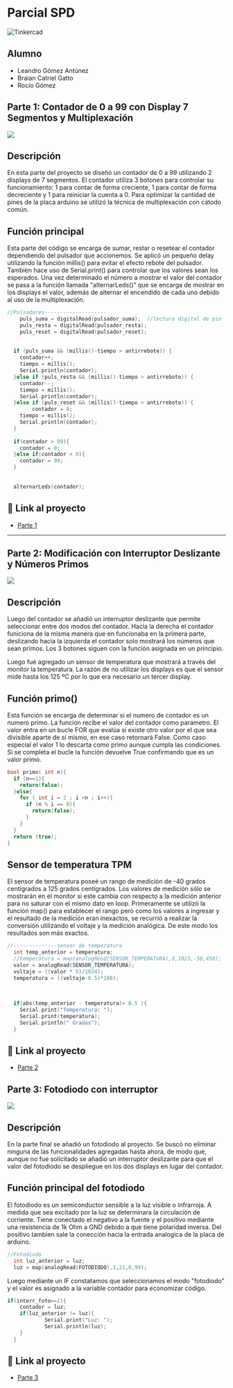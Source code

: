 # Parcial SPD 
![Tinkercad](./imagenes/portada.jpg)


## Alumno 
- Leandro Gómez Antúnez
- Braian Catriel Gatto
- Rocío Gómez


## Parte 1: Contador de 0 a 99 con Display 7 Segmentos y Multiplexación 
![](imagenes/Parcial_SPD_Parte1.png)


## Descripción
En esta parte del proyecto se diseñó un contador de 0 a 99 utilizando 2 displays de 7 segmentos. El contador utiliza 3 botones para controlar su funcionamiento: 1 para contar de forma creciente, 1 para contar de forma decreciente y 1 para reiniciar la cuenta a 0.  Para optimizar la cantidad de pines de la placa arduino se utilizó la técnica de multiplexación con cátodo común.

## Función principal
Esta parte del código se encarga de sumar, restar o resetear el contador dependiendo del pulsador que accionemos. Se aplicó un pequeño delay utilizando la función millis() para evitar el efecto rebote del pulsador. También hace uso de Serial.print() para controlar que los valores sean los esperados. Una vez determinado el número a mostrar el valor del contador se pasa a la función llamada "alternarLeds()" que se encarga de mostrar en los displays el valor, además de alternar el encendido de cada uno debido al uso de la multiplexación.

```cpp
//Pulsadores--------------------
  	puls_suma = digitalRead(pulsador_suma);  //lectura digital de pin
	puls_resta = digitalRead(pulsador_resta);
  	puls_reset = digitalRead(pulsador_reset);
  
  
  if (puls_suma && (millis()-tiempo > antirrebote)) {
    contador++;
    tiempo = millis();
  	Serial.println(contador);
  }else if (puls_resta && (millis()-tiempo > antirrebote)) {
    contador--;
    tiempo = millis();
  	Serial.println(contador);	
  }else if (puls_reset && (millis()-tiempo > antirrebote)) {
    	contador = 0;
    tiempo = millis();
    Serial.println(contador);
  }
  
  if(contador > 99){
    contador = 0;
  }else if(contador < 0){
    contador = 99;
  }
  
  
  alternarLeds(contador);
```

## :robot: Link al proyecto
- [Parte 1](https://www.tinkercad.com/things/8Xpm7Flfr3n-parcial-domiciliario-spd-parte-1/editel?sharecode=JVViB7MPuhPJMNZZktFDwT3zRe2Ar468ZiNAzWNvGbU)

---

## Parte 2: Modificación con Interruptor Deslizante y Números Primos 
![](imagenes/Parcial_domiciliario_SPD_Parte_2.png)


## Descripción
Luego del contador se añadió un interruptor deslizante que permite seleccionar entre dos modos del contador. Hacia la derecha el contador funiciona de la misma manera que en funcionaba en la primera parte, deslizando hacia la izquierda el contador solo mostrará los números que sean primos. Los 3 botones siguen con la función asignada en un principio.

Luego fué agregado un sensor de temperatura que mostrará a través del monitor la temperatura. La razón de no utilizar los displays es que el sensor mide hasta los 125 ºC por lo que era necesario un tercer display. 

## Función primo()
Esta función se encarga de determinar si el numero de contador es un numero primo. La función recibe el valor del contador como parametro. El valor entra en un bucle FOR que evalúa si existe otro valor por el que sea divisible aparte de sí mismo, en ese caso retornará False. Como caso especial el valor 1 lo descarta como primo aunque cumpla las condiciones. Si se completa el bucle la función devuelve True confirmando que es un valor primo.


```cpp
bool primo( int n){
  if (n==1){
  	return(false);
  }else{
  	for ( int i = 2 ; i <n ; i++){
      if (n % i == 0){ 
        return(false);
      }
    }
  }
  return (true);
}
```
## Sensor de temperatura TPM
El sensor de temperatura poseé un rango de medición de -40 grados centígrados a 125 grados centígrados. Los valores de medición sólo se mostrarán en el monitor si este cambia con respecto a la medición anterior para no saturar con el mismo dato en loop.
Primeramente se utilizó la función map() para establecer el rango pero como los valores a ingresar y el resultado de la medición eran inexactos, se recurrió a realizar la conversión utilizando el voltaje y la medición analógica. De este modo los resultados son más exactos.
```cpp
//--------------sensor de temperatura
  int temp_anterior = temperatura;
  //temperatura = map(analogRead(SENSOR_TEMPERATURA),0,1023,-50,450);
  valor = analogRead(SENSOR_TEMPERATURA);
  voltaje = ((valor * 5)/1024);
  temperatura = ((voltaje-0.5)*100);
  

  
  if(abs(temp_anterior - temperatura)> 0.5 ){
    Serial.print("Temperatura: ");
    Serial.print(temperatura);
    Serial.println(" Grados");
  }

```
## :robot: Link al proyecto
- [Parte 2](https://www.tinkercad.com/things/bMhXdcsKlZr-parcial-domiciliario-spd-parte-2/editel?sharecode=QUtv5LL5CogbioIICBzB4xI_E0JsPRDQnt_gh3dl7Ds)

## Parte 3: Fotodiodo con interruptor
![](imagenes/Parcial_domiciliario_SPD_Parte_3.png)


## Descripción
En la parte final se añadió un fotodiodo al proyecto. Se buscó no eliminar ninguna de las funcionalidades agregadas hasta ahora, de modo que, aunque no fue solicitado se añadió un interruptor deslizante para que el valor del fotodiodo se despliegue en los dos displays en lugar del contador.

## Función principal del fotodiodo
El fotodiodo es un semiconductor sensible a la luz visible o infrarroja. A medida que sea excitado por la luz se determinara la circulación de corriente. Tiene conectado el negativo a la fuente y el positivo mediante una resistencia de 1k Ohm a GND debido a que tiene polaridad inversa. Del positivo tambien sale la conección hacia la entrada analogica de la placa de arduino.

```cpp
//Fotodiodo
  int luz_anterior = luz;
  luz = map(analogRead(FOTODIODO),1,21,0,99);
```
Luego mediante un IF constatamos que seleccionamos el modo "fotodiodo" y el valor es asignado a la variable contador para economizar código.
```cpp
if(interr_foto==1){
  	contador = luz;
    if(luz_anterior != luz){
    		Serial.print("Luz: ");
    		Serial.println(luz);
    }
  }
```

## :robot: Link al proyecto
- [Parte 3](https://www.tinkercad.com/things/7hlzh9JXNck-parcial-domiciliario-spd-parte-3/editel?sharecode=77mxBGioB1AEDH89ZRqShSS7STHmLXneo2EQxKgaaGM)
